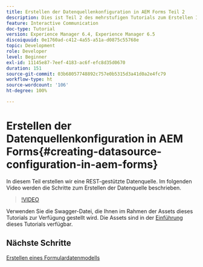 ```yaml
---
title: Erstellen der Datenquellenkonfiguration in AEM Forms Teil 2
description: Dies ist Teil 2 des mehrstufigen Tutorials zum Erstellen Ihres ersten interaktiven Kommunikationsdokuments. In diesem Teil erstellen wir eine REST-gestützte Datenquelle. Im folgenden Video werden die Schritte zum Erstellen der Datenquelle beschrieben.
feature: Interactive Communication
doc-type: Tutorial
version: Experience Manager 6.4, Experience Manager 6.5
discoiquuid: 0e1760ad-c412-4a55-a51a-d0875c55768e
topic: Development
role: Developer
level: Beginner
exl-id: 11145e87-7eef-4183-ac6f-efc8d35d0670
duration: 151
source-git-commit: 03b68057748892c757e0b5315d3a41d0a2e4fc79
workflow-type: ht
source-wordcount: '106'
ht-degree: 100%

---
```


# Erstellen der Datenquellenkonfiguration in AEM Forms{#creating-datasource-configuration-in-aem-forms}

In diesem Teil erstellen wir eine REST-gestützte Datenquelle. Im folgenden Video werden die Schritte zum Erstellen der Datenquelle beschrieben.

>[!VIDEO](https://video.tv.adobe.com/v/22344?quality=12&learn=on)

Verwenden Sie die Swagger-Datei, die Ihnen im Rahmen der Assets dieses Tutorials zur Verfügung gestellt wird. Die Assets sind in der [Einführung](introduction.md) dieses Tutorials verfügbar.

## Nächste Schritte

[Erstellen eines Formulardatenmodells](./partthree.md)
